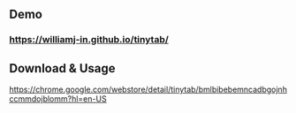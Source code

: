 ## Demo
### https://williamj-in.github.io/tinytab/

## Download & Usage
https://chrome.google.com/webstore/detail/tinytab/bmlbibebemncadbgojnhccmmdojblomm?hl=en-US 
